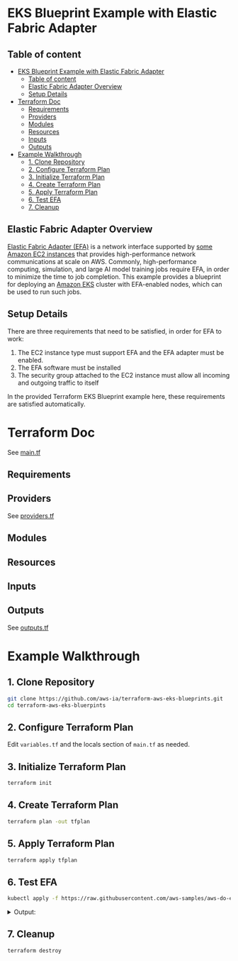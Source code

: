# EKS Blueprint Example with Elastic Fabric Adapter

## Table of content

- [EKS Blueprint Example with Elastic Fabric Adapter](#eks-blueprint-example-with-elastic-fabric-adapter)
  - [Table of content](#table-of-content)
  - [Elastic Fabric Adapter Overview](#elastic-fabric-adapter-overview)
  - [Setup Details](setup-details)
- [Terraform Doc](#terraform-doc)
  - [Requirements](#requirements)
  - [Providers](#providers)
  - [Modules](#modules)
  - [Resources](#resources)
  - [Inputs](#inputs)
  - [Outputs](#outputs)
- [Example Walkthrough](#example-walkthrough)
  - [1. Clone Repository](#clone-repository)
  - [2. Configure Terraform Plan](#configure-terraform-plan)
  - [3. Initialize Terraform Plan](#initialize-terraform-plan)
  - [4. Create Terraform Plan](#create-terraform-plan)
  - [5. Apply Terraform Plan](#apply-terraform-plan)
  - [6. Test EFA](#test-efa)
  - [7. Cleanup](#cleanup)

## Elastic Fabric Adapter Overview

[Elastic Fabric Adapter (EFA)](https://aws.amazon.com/hpc/efa/) is a network interface supported by [some Amazon EC2 instances](https://docs.aws.amazon.com/AWSEC2/latest/UserGuide/efa.html#efa-instance-types) that provides high-performance network communications at scale on AWS. Commonly, high-performance computing, simulation, and large AI model training jobs require EFA, in order to minimize the time to job completion. This example provides a blueprint for deploying an [Amazon EKS](https://aws.amazon.com/eks/) cluster with EFA-enabled nodes, which can be used to run such jobs.

## Setup Details

There are three requirements that need to be satisfied, in order for EFA to work:

1. The EC2 instance type must support EFA and the EFA adapter must be enabled.
2. The EFA software must be installed
3. The security group attached to the EC2 instance must allow all incoming and outgoing traffic to itself

In the provided Terraform EKS Blueprint example here, these requirements are satisfied automatically.  

# Terraform Doc

See [main.tf](main.tf)

## Requirements

## Providers

See [providers.tf](providers.tf)

## Modules

## Resources

## Inputs

## Outputs

See [outputs.tf](outputs.tf)


# Example Walkthrough

## 1. Clone Repository

```bash
git clone https://github.com/aws-ia/terraform-aws-eks-blueprints.git
cd terraform-aws-eks-bluerpints
```

## 2. Configure Terraform Plan

Edit `variables.tf` and the locals section of `main.tf` as needed.

## 3. Initialize Terraform Plan

```bash
terraform init
```

## 4. Create Terraform Plan

```bash
terraform plan -out tfplan
```
  
## 5. Apply Terraform Plan

```bash
terraform apply tfplan
```

## 6. Test EFA

```bash
kubectl apply -f https://raw.githubusercontent.com/aws-samples/aws-do-eks/main/Container-Root/eks/deployment/efa-device-plugin/test-nccl-efa.yaml
```

<details>

<summary>Output:</summary>

```txt
Warning: Permanently added 'test-nccl-efa-worker-1.test-nccl-efa-worker.default.svc,10.11.5.31' (ECDSA) to the list of known hosts.
Warning: Permanently added 'test-nccl-efa-worker-0.test-nccl-efa-worker.default.svc,10.11.13.106' (ECDSA) to the list of known hosts.
[1,0]<stdout>:# nThread 1 nGpus 1 minBytes 1 maxBytes 1073741824 step: 2(factor) warmup iters: 5 iters: 100 agg iters: 1 validation: 1 graph: 0
[1,0]<stdout>:#
[1,0]<stdout>:# Using devices
[1,0]<stdout>:#  Rank  0 Group  0 Pid     21 on test-nccl-efa-worker-0 device  0 [0x35] Tesla T4
[1,0]<stdout>:#  Rank  1 Group  0 Pid     21 on test-nccl-efa-worker-1 device  0 [0xf5] Tesla T4
[1,0]<stdout>:test-nccl-efa-worker-0:21:21 [0] NCCL INFO Bootstrap : Using eth0:10.11.13.106<0>
[1,0]<stdout>:test-nccl-efa-worker-0:21:21 [0] NCCL INFO NET/Plugin: Failed to find ncclCollNetPlugin_v5 symbol.
[1,0]<stdout>:test-nccl-efa-worker-0:21:21 [0] NCCL INFO NET/Plugin: Failed to find ncclCollNetPlugin_v4 symbol.
[1,0]<stdout>:test-nccl-efa-worker-0:21:21 [0] NCCL INFO NET/OFI Using aws-ofi-nccl 1.5.0aws
[1,0]<stdout>:test-nccl-efa-worker-0:21:21 [0] NCCL INFO NET/OFI Configuring AWS-specific options
[1,0]<stdout>:test-nccl-efa-worker-0:21:21 [0] NCCL INFO NET/OFI Setting NCCL_PROTO to "simple"
[1,0]<stdout>:test-nccl-efa-worker-0:21:21 [0] NCCL INFO NET/OFI Setting FI_EFA_FORK_SAFE environment variable to 1
[1,0]<stdout>:test-nccl-efa-worker-0:21:21 [0] NCCL INFO NET/OFI Selected Provider is efa (found 1 nics)
[1,0]<stdout>:test-nccl-efa-worker-0:21:21 [0] NCCL INFO Using network AWS Libfabric
[1,0]<stdout>:NCCL version 2.12.7+cuda11.4
[1,1]<stdout>:test-nccl-efa-worker-1:21:21 [0] NCCL INFO Bootstrap : Using eth0:10.11.5.31<0>
[1,1]<stdout>:test-nccl-efa-worker-1:21:21 [0] NCCL INFO NET/Plugin: Failed to find ncclCollNetPlugin_v5 symbol.
[1,1]<stdout>:test-nccl-efa-worker-1:21:21 [0] NCCL INFO NET/Plugin: Failed to find ncclCollNetPlugin_v4 symbol.
[1,1]<stdout>:test-nccl-efa-worker-1:21:21 [0] NCCL INFO NET/OFI Using aws-ofi-nccl 1.5.0aws
[1,1]<stdout>:test-nccl-efa-worker-1:21:21 [0] NCCL INFO NET/OFI Configuring AWS-specific options
[1,1]<stdout>:test-nccl-efa-worker-1:21:21 [0] NCCL INFO NET/OFI Setting NCCL_PROTO to "simple"
[1,1]<stdout>:test-nccl-efa-worker-1:21:21 [0] NCCL INFO NET/OFI Setting FI_EFA_FORK_SAFE environment variable to 1
[1,1]<stdout>:test-nccl-efa-worker-1:21:21 [0] NCCL INFO NET/OFI Selected Provider is efa (found 1 nics)
[1,1]<stdout>:test-nccl-efa-worker-1:21:21 [0] NCCL INFO Using network AWS Libfabric
[1,0]<stdout>:test-nccl-efa-worker-0:21:27 [0] NCCL INFO Setting affinity for GPU 0 to ff,ffff0000,00ffffff
[1,1]<stdout>:test-nccl-efa-worker-1:21:26 [0] NCCL INFO Setting affinity for GPU 0 to ffffff00,0000ffff,ff000000
[1,1]<stdout>:test-nccl-efa-worker-1:21:26 [0] NCCL INFO Trees [0] -1/-1/-1->1->0 [1] 0/-1/-1->1->-1
[1,0]<stdout>:test-nccl-efa-worker-0:21:27 [0] NCCL INFO Channel 00/02 :    0   1
[1,0]<stdout>:test-nccl-efa-worker-0:21:27 [0] NCCL INFO Channel 01/02 :    0   1
[1,0]<stdout>:test-nccl-efa-worker-0:21:27 [0] NCCL INFO Trees [0] 1/-1/-1->0->-1 [1] -1/-1/-1->0->1
[1,1]<stdout>:test-nccl-efa-worker-1:21:26 [0] NCCL INFO NCCL_SHM_DISABLE set by environment to 0.
[1,0]<stdout>:test-nccl-efa-worker-0:21:27 [0] NCCL INFO NCCL_SHM_DISABLE set by environment to 0.
[1,1]<stdout>:test-nccl-efa-worker-1:21:26 [0] NCCL INFO Channel 00/0 : 0[35000] -> 1[f5000] [receive] via NET/AWS Libfabric/0
[1,0]<stdout>:test-nccl-efa-worker-0:21:27 [0] NCCL INFO Channel 00/0 : 1[f5000] -> 0[35000] [receive] via NET/AWS Libfabric/0
[1,1]<stdout>:test-nccl-efa-worker-1:21:26 [0] NCCL INFO Channel 01/0 : 0[35000] -> 1[f5000] [receive] via NET/AWS Libfabric/0
[1,0]<stdout>:test-nccl-efa-worker-0:21:27 [0] NCCL INFO Channel 01/0 : 1[f5000] -> 0[35000] [receive] via NET/AWS Libfabric/0
[1,1]<stdout>:test-nccl-efa-worker-1:21:26 [0] NCCL INFO Channel 00/0 : 1[f5000] -> 0[35000] [send] via NET/AWS Libfabric/0
[1,0]<stdout>:test-nccl-efa-worker-0:21:27 [0] NCCL INFO Channel 00/0 : 0[35000] -> 1[f5000] [send] via NET/AWS Libfabric/0
[1,1]<stdout>:test-nccl-efa-worker-1:21:26 [0] NCCL INFO Channel 01/0 : 1[f5000] -> 0[35000] [send] via NET/AWS Libfabric/0
[1,0]<stdout>:test-nccl-efa-worker-0:21:27 [0] NCCL INFO Channel 01/0 : 0[35000] -> 1[f5000] [send] via NET/AWS Libfabric/0
[1,0]<stdout>:test-nccl-efa-worker-0:21:27 [0] NCCL INFO Connected all rings
[1,0]<stdout>:test-nccl-efa-worker-0:21:27 [0] NCCL INFO Connected all trees
[1,0]<stdout>:test-nccl-efa-worker-0:21:27 [0] NCCL INFO threadThresholds 8/8/64 | 16/8/64 | 8/8/512
[1,0]<stdout>:test-nccl-efa-worker-0:21:27 [0] NCCL INFO 2 coll channels, 2 p2p channels, 2 p2p channels per peer
[1,1]<stdout>:test-nccl-efa-worker-1:21:26 [0] NCCL INFO Connected all rings
[1,1]<stdout>:test-nccl-efa-worker-1:21:26 [0] NCCL INFO Connected all trees
[1,1]<stdout>:test-nccl-efa-worker-1:21:26 [0] NCCL INFO threadThresholds 8/8/64 | 16/8/64 | 8/8/512
[1,1]<stdout>:test-nccl-efa-worker-1:21:26 [0] NCCL INFO 2 coll channels, 2 p2p channels, 2 p2p channels per peer
[1,1]<stdout>:test-nccl-efa-worker-1:21:26 [0] NCCL INFO comm 0x7f9c0c000f60 rank 1 nranks 2 cudaDev 0 busId f5000 - Init COMPLETE
[1,0]<stdout>:test-nccl-efa-worker-0:21:27 [0] NCCL INFO comm 0x7fde98000f60 rank 0 nranks 2 cudaDev 0 busId 35000 - Init COMPLETE
[1,0]<stdout>:#
[1,0]<stdout>:#                                                              out-of-place                       in-place          
[1,0]<stdout>:#       size         count      type   redop    root     time   algbw   busbw #wrong     time   algbw   busbw #wrong
[1,0]<stdout>:#        (B)    (elements)                               (us)  (GB/s)  (GB/s)            (us)  (GB/s)  (GB/s)       
[1,0]<stdout>:test-nccl-efa-worker-0:21:21 [0] NCCL INFO Launch mode Parallel
[1,0]<stdout>:           0             0     float     sum      -1     6.36    0.00    0.00      0     6.40    0.00    0.00      0
[1,0]<stdout>:           0             0     float     sum      -1     6.43    0.00    0.00      0     6.35    0.00    0.00      0
[1,0]<stdout>:           4             1     float     sum      -1    65.70    0.00    0.00      0    64.84    0.00    0.00      0
[1,0]<stdout>:           8             2     float     sum      -1    64.88    0.00    0.00      0    64.18    0.00    0.00      0
[1,0]<stdout>:          16             4     float     sum      -1    64.33    0.00    0.00      0    65.02    0.00    0.00      0
[1,0]<stdout>:          32             8     float     sum      -1    65.95    0.00    0.00      0    64.78    0.00    0.00      0
[1,0]<stdout>:          64            16     float     sum      -1    65.19    0.00    0.00      0    64.66    0.00    0.00      0
[1,0]<stdout>:         128            32     float     sum      -1    65.30    0.00    0.00      0    64.76    0.00    0.00      0
[1,0]<stdout>:         256            64     float     sum      -1    65.30    0.00    0.00      0    64.90    0.00    0.00      0
[1,0]<stdout>:         512           128     float     sum      -1    65.71    0.01    0.01      0    64.75    0.01    0.01      0
[1,0]<stdout>:        1024           256     float     sum      -1    67.15    0.02    0.02      0    66.82    0.02    0.02      0
[1,0]<stdout>:        2048           512     float     sum      -1    68.22    0.03    0.03      0    67.55    0.03    0.03      0
[1,0]<stdout>:        4096          1024     float     sum      -1    70.65    0.06    0.06      0    71.20    0.06    0.06      0
[1,0]<stdout>:        8192          2048     float     sum      -1    76.15    0.11    0.11      0    75.36    0.11    0.11      0
[1,0]<stdout>:       16384          4096     float     sum      -1    87.65    0.19    0.19      0    87.87    0.19    0.19      0
[1,0]<stdout>:       32768          8192     float     sum      -1    98.94    0.33    0.33      0    98.14    0.33    0.33      0
[1,0]<stdout>:       65536         16384     float     sum      -1    115.8    0.57    0.57      0    115.7    0.57    0.57      0
[1,0]<stdout>:      131072         32768     float     sum      -1    149.3    0.88    0.88      0    148.7    0.88    0.88      0
[1,0]<stdout>:      262144         65536     float     sum      -1    195.0    1.34    1.34      0    194.0    1.35    1.35      0
[1,0]<stdout>:      524288        131072     float     sum      -1    296.9    1.77    1.77      0    291.1    1.80    1.80      0
[1,0]<stdout>:     1048576        262144     float     sum      -1    583.4    1.80    1.80      0    579.6    1.81    1.81      0
[1,0]<stdout>:     2097152        524288     float     sum      -1    983.3    2.13    2.13      0    973.9    2.15    2.15      0
[1,0]<stdout>:     4194304       1048576     float     sum      -1   1745.4    2.40    2.40      0   1673.2    2.51    2.51      0
[1,0]<stdout>:     8388608       2097152     float     sum      -1   3116.1    2.69    2.69      0   3092.6    2.71    2.71      0
[1,0]<stdout>:    16777216       4194304     float     sum      -1   5966.3    2.81    2.81      0   6008.9    2.79    2.79      0
[1,0]<stdout>:    33554432       8388608     float     sum      -1    11390    2.95    2.95      0    11419    2.94    2.94      0
[1,0]<stdout>:    67108864      16777216     float     sum      -1    21934    3.06    3.06      0    21930    3.06    3.06      0
[1,0]<stdout>:   134217728      33554432     float     sum      -1    43014    3.12    3.12      0    42619    3.15    3.15      0
[1,0]<stdout>:   268435456      67108864     float     sum      -1    85119    3.15    3.15      0    85743    3.13    3.13      0
[1,0]<stdout>:   536870912     134217728     float     sum      -1   171351    3.13    3.13      0   171823    3.12    3.12      0
[1,0]<stdout>:  1073741824     268435456     float     sum      -1   344981    3.11    3.11      0   344454    3.12    3.12      0
[1,1]<stdout>:test-nccl-efa-worker-1:21:21 [0] NCCL INFO comm 0x7f9c0c000f60 rank 1 nranks 2 cudaDev 0 busId f5000 - Destroy COMPLETE
[1,0]<stdout>:test-nccl-efa-worker-0:21:21 [0] NCCL INFO comm 0x7fde98000f60 rank 0 nranks 2 cudaDev 0 busId 35000 - Destroy COMPLETE
[1,0]<stdout>:# Out of bounds values : 0 OK
[1,0]<stdout>:# Avg bus bandwidth    : 1.15327 
[1,0]<stdout>:#
[1,0]<stdout>:
```
</details>

## 7. Cleanup

```bash
terraform destroy
```